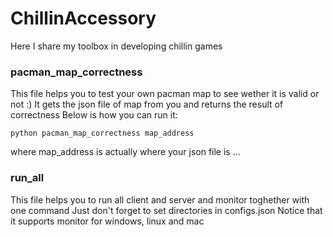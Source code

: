 # ChillinAccessory
Here I share my toolbox in developing chillin games
### pacman_map_correctness
  This file helps you to test your own pacman map to see wether it is valid or not :)
  It gets the json file of map from you and returns the result of correctness
  Below is how you can run it:
  
  ``
  python pacman_map_correctness map_address
  ``

  where map_address is actually where your json file is ...
  
  ### run_all
  This file helps you to run all client and server and monitor toghether with one command
  Just don't forget to set directories in configs.json
  Notice that it supports monitor for windows, linux and mac
  
